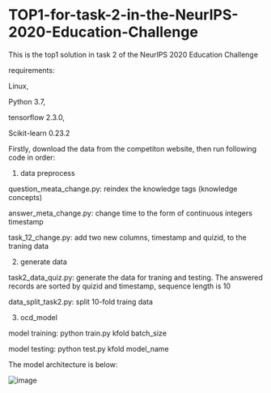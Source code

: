 # TOP1-for-task-2-in-the-NeurIPS-2020-Education-Challenge

This is the top1 solution in task 2 of the NeurIPS 2020 Education Challenge

requirements: 

Linux, 

Python 3.7, 

tensorflow 2.3.0, 

Scikit-learn 0.23.2


Firstly, download the data from the competiton website, then run following code in order:

1. data preprocess

question_meata_change.py: reindex the knowledge tags (knowledge concepts)

answer_meta_change.py: change time to the form of continuous integers timestamp

task_12_change.py: add two new columns, timestamp and quizid, to the traning data

2. generate data

task2_data_quiz.py: generate the data for traning and testing. The answered records are sorted by quizid and timestamp, sequence length is 10

data_split_task2.py: split 10-fold traing data

3. ocd_model

model training: python train.py kfold batch_size

model testing: python test.py kfold model_name

The model architecture is below:

![image](https://github.com/shshen-closer/TOP1-for-task-2-in-the-NeurIPS-2020-Education-Challenge/blob/main/OCD_framework.png)
